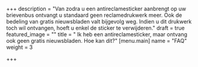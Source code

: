 +++
description = "Van zodra u een antireclamesticker aanbrengt op uw brievenbus ontvangt u standaard geen reclamedrukwerk meer. Ook de bedeling van gratis nieuwsbladen valt bijgevolg weg. Indien u dit drukwerk toch wil ontvangen, hoeft u enkel de sticker te verwijderen."
draft = true
featured_image = ""
title = " Ik heb een antireclamesticker, maar ontvang ook geen gratis nieuwsbladen. Hoe kan dit?"
[menu.main]
name = "FAQ"
weight = 3

+++

